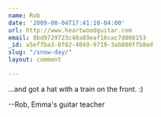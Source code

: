 ```yaml
---
name: Rob
date: '2009-08-04T17:41:10-04:00'
url: http://www.heartwoodguitar.com
email: 0bd9729723c48a89eaf16cac7d008153
_id: a5effba3-8f82-4049-9719-3ab800ffb8ed
slug: "/snow-day/"
layout: comment

---
```


...and got a hat with a train on the front.  :)

--Rob, Emma's guitar teacher
